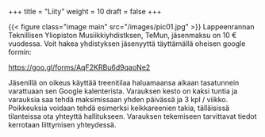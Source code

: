+++
title = "Liity"
weight = 10
draft = false
+++

{{< figure class="image main" src="/images/pic01.jpg" >}}
Lappeenrannan Teknillisen Yliopiston Musiikkiyhdistksen, TeMun, jäsenmaksu on 10 € vuodessa. Voit hakea yhdistyksen jäsenyyttä täyttämällä oheisen google formin: 

https://goo.gl/forms/AqF2KRBu6d9qaoNe2

Jäsenillä on oikeus käyttää treenitilaa haluamaansa aikaan tasatunnein varattuaan sen Google kalenterista. Varauksen kesto on kaksi tuntia ja varauksia saa tehdä maksimissaan yhden päivässä ja 3 kpl / viikko. Poikkeuksia voidaan tehdä esimerksi keikkareenien takia, tälläisissä tilanteissa ota yhteyttä hallitukseen. Varauksen tekemiseen tarvittavat tiedot kerrotaan liittymisen yhteydessä.
